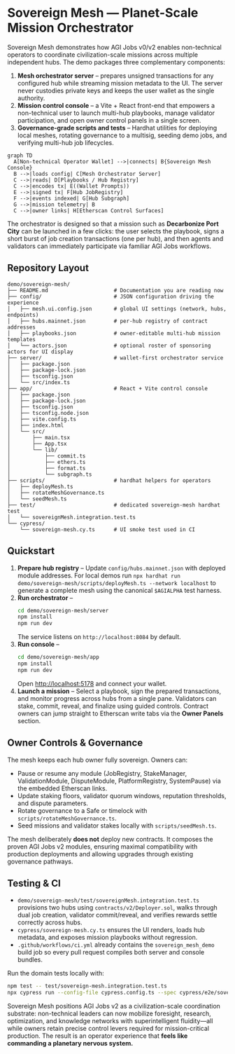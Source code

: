 # Sovereign Mesh — Planet-Scale Mission Orchestrator

Sovereign Mesh demonstrates how AGI Jobs v0/v2 enables non-technical operators to coordinate civilization-scale missions across multiple independent hubs. The demo packages three complementary components:

1. **Mesh orchestrator server** – prepares unsigned transactions for any configured hub while streaming mission metadata to the UI. The server never custodies private keys and keeps the user wallet as the single authority.
2. **Mission control console** – a Vite + React front-end that empowers a non-technical user to launch multi-hub playbooks, manage validator participation, and open owner control panels in a single screen.
3. **Governance-grade scripts and tests** – Hardhat utilities for deploying local meshes, rotating governance to a multisig, seeding demo jobs, and verifying multi-hub job lifecycles.

```mermaid
graph TD
  A[Non-technical Operator Wallet] -->|connects| B{Sovereign Mesh Console}
  B -->|loads config| C[Mesh Orchestrator Server]
  C -->|reads| D[Playbooks / Hub Registry]
  C -->|encodes tx| E((Wallet Prompts))
  E -->|signed tx| F[Hub JobRegistry]
  F -->|events indexed| G[Hub Subgraph]
  G -->|mission telemetry| B
  C -->|owner links| H[Etherscan Control Surfaces]
```

The orchestrator is designed so that a mission such as **Decarbonize Port City** can be launched in a few clicks: the user selects the playbook, signs a short burst of job creation transactions (one per hub), and then agents and validators can immediately participate via familiar AGI Jobs workflows.

## Repository Layout

```
demo/sovereign-mesh/
├── README.md                     # Documentation you are reading now
├── config/                       # JSON configuration driving the experience
│   ├── mesh.ui.config.json       # global UI settings (network, hubs, endpoints)
│   ├── hubs.mainnet.json         # per-hub registry of contract addresses
│   ├── playbooks.json            # owner-editable multi-hub mission templates
│   └── actors.json               # optional roster of sponsoring actors for UI display
├── server/                       # wallet-first orchestrator service
│   ├── package.json
│   ├── package-lock.json
│   ├── tsconfig.json
│   └── src/index.ts
├── app/                          # React + Vite control console
│   ├── package.json
│   ├── package-lock.json
│   ├── tsconfig.json
│   ├── tsconfig.node.json
│   ├── vite.config.ts
│   ├── index.html
│   └── src/
│       ├── main.tsx
│       ├── App.tsx
│       └── lib/
│           ├── commit.ts
│           ├── ethers.ts
│           ├── format.ts
│           └── subgraph.ts
├── scripts/                      # hardhat helpers for operators
│   ├── deployMesh.ts
│   ├── rotateMeshGovernance.ts
│   └── seedMesh.ts
├── test/                         # dedicated sovereign-mesh hardhat test
│   └── sovereignMesh.integration.test.ts
└── cypress/
    └── sovereign-mesh.cy.ts      # UI smoke test used in CI
```

## Quickstart

1. **Prepare hub registry** – Update `config/hubs.mainnet.json` with deployed module addresses. For local demos run `npx hardhat run demo/sovereign-mesh/scripts/deployMesh.ts --network localhost` to generate a complete mesh using the canonical `$AGIALPHA` test harness.
2. **Run orchestrator** –
   ```bash
   cd demo/sovereign-mesh/server
   npm install
   npm run dev
   ```
   The service listens on `http://localhost:8084` by default.
3. **Run console** –
   ```bash
   cd demo/sovereign-mesh/app
   npm install
   npm run dev
   ```
   Open [http://localhost:5178](http://localhost:5178) and connect your wallet.
4. **Launch a mission** – Select a playbook, sign the prepared transactions, and monitor progress across hubs from a single pane. Validators can stake, commit, reveal, and finalize using guided controls. Contract owners can jump straight to Etherscan write tabs via the **Owner Panels** section.

## Owner Controls & Governance

The mesh keeps each hub owner fully sovereign. Owners can:

- Pause or resume any module (JobRegistry, StakeManager, ValidationModule, DisputeModule, PlatformRegistry, SystemPause) via the embedded Etherscan links.
- Update staking floors, validator quorum windows, reputation thresholds, and dispute parameters.
- Rotate governance to a Safe or timelock with `scripts/rotateMeshGovernance.ts`.
- Seed missions and validator stakes locally with `scripts/seedMesh.ts`.

The mesh deliberately **does not** deploy new contracts. It composes the proven AGI Jobs v2 modules, ensuring maximal compatibility with production deployments and allowing upgrades through existing governance pathways.

## Testing & CI

- `demo/sovereign-mesh/test/sovereignMesh.integration.test.ts` provisions two hubs using `contracts/v2/Deployer.sol`, walks through dual job creation, validator commit/reveal, and verifies rewards settle correctly across hubs.
- `cypress/sovereign-mesh.cy.ts` ensures the UI renders, loads hub metadata, and exposes mission playbooks without regression.
- `.github/workflows/ci.yml` already contains the `sovereign_mesh_demo` build job so every pull request compiles both server and console bundles.

Run the domain tests locally with:

```bash
npm test -- test/sovereign-mesh.integration.test.ts
npx cypress run --config-file cypress.config.ts --spec cypress/e2e/sovereign-mesh.cy.ts
```

Sovereign Mesh positions AGI Jobs v2 as a civilization-scale coordination substrate: non-technical leaders can now mobilize foresight, research, optimization, and knowledge networks with superintelligent fluidity—all while owners retain precise control levers required for mission-critical production. The result is an operator experience that **feels like commanding a planetary nervous system.**
